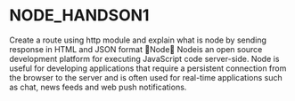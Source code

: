 # NODE_HANDSON1
Create a route using http module and explain what is node by sending response in HTML and JSON format
🎈Node🎈
Nodeis an open source development platform for executing JavaScript code server-side.
Node is useful for developing applications that require a persistent connection from the browser to the server and is often used for real-time applications such as chat, news feeds and web push notifications.
